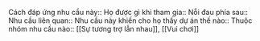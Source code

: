 

Cách đáp ứng nhu cầu này:: 
Họ được gì khi tham gia:: 
Nỗi đau phía sau:: 
Nhu cầu liên quan:: 
Nhu cầu này khiến cho họ thấy dự án thế nào:: 
Thuộc nhóm nhu cầu nào:: [[Sự tương trợ lẫn nhau]], [[Vui chơi]]
